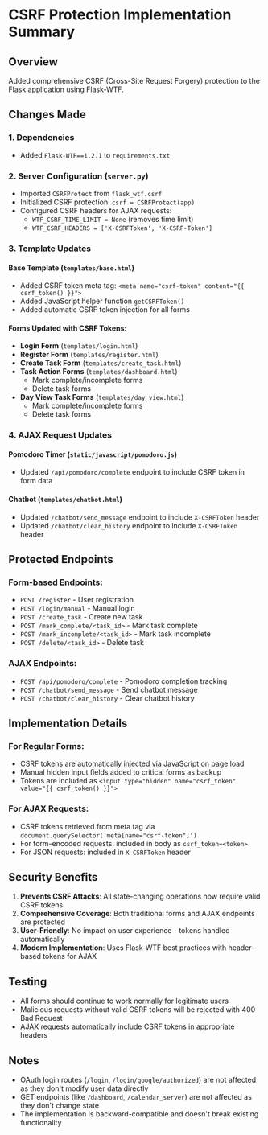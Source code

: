 # CSRF Protection Implementation Summary

## Overview
Added comprehensive CSRF (Cross-Site Request Forgery) protection to the Flask application using Flask-WTF.

## Changes Made

### 1. Dependencies
- Added `Flask-WTF==1.2.1` to `requirements.txt`

### 2. Server Configuration (`server.py`)
- Imported `CSRFProtect` from `flask_wtf.csrf`
- Initialized CSRF protection: `csrf = CSRFProtect(app)`
- Configured CSRF headers for AJAX requests:
  - `WTF_CSRF_TIME_LIMIT = None` (removes time limit)
  - `WTF_CSRF_HEADERS = ['X-CSRFToken', 'X-CSRF-Token']`

### 3. Template Updates

#### Base Template (`templates/base.html`)
- Added CSRF token meta tag: `<meta name="csrf-token" content="{{ csrf_token() }}">`
- Added JavaScript helper function `getCSRFToken()`
- Added automatic CSRF token injection for all forms

#### Forms Updated with CSRF Tokens:
- **Login Form** (`templates/login.html`)
- **Register Form** (`templates/register.html`) 
- **Create Task Form** (`templates/create_task.html`)
- **Task Action Forms** (`templates/dashboard.html`)
  - Mark complete/incomplete forms
  - Delete task forms
- **Day View Task Forms** (`templates/day_view.html`)
  - Mark complete/incomplete forms
  - Delete task forms

### 4. AJAX Request Updates

#### Pomodoro Timer (`static/javascript/pomodoro.js`)
- Updated `/api/pomodoro/complete` endpoint to include CSRF token in form data

#### Chatbot (`templates/chatbot.html`)
- Updated `/chatbot/send_message` endpoint to include `X-CSRFToken` header
- Updated `/chatbot/clear_history` endpoint to include `X-CSRFToken` header

## Protected Endpoints

### Form-based Endpoints:
- `POST /register` - User registration
- `POST /login/manual` - Manual login
- `POST /create_task` - Create new task
- `POST /mark_complete/<task_id>` - Mark task complete
- `POST /mark_incomplete/<task_id>` - Mark task incomplete  
- `POST /delete/<task_id>` - Delete task

### AJAX Endpoints:
- `POST /api/pomodoro/complete` - Pomodoro completion tracking
- `POST /chatbot/send_message` - Send chatbot message
- `POST /chatbot/clear_history` - Clear chatbot history

## Implementation Details

### For Regular Forms:
- CSRF tokens are automatically injected via JavaScript on page load
- Manual hidden input fields added to critical forms as backup
- Tokens are included as `<input type="hidden" name="csrf_token" value="{{ csrf_token() }}">`

### For AJAX Requests:
- CSRF tokens retrieved from meta tag via `document.querySelector('meta[name="csrf-token"]')`
- For form-encoded requests: included in body as `csrf_token=<token>`
- For JSON requests: included in `X-CSRFToken` header

## Security Benefits

1. **Prevents CSRF Attacks**: All state-changing operations now require valid CSRF tokens
2. **Comprehensive Coverage**: Both traditional forms and AJAX endpoints are protected
3. **User-Friendly**: No impact on user experience - tokens handled automatically
4. **Modern Implementation**: Uses Flask-WTF best practices with header-based tokens for AJAX

## Testing
- All forms should continue to work normally for legitimate users
- Malicious requests without valid CSRF tokens will be rejected with 400 Bad Request
- AJAX requests automatically include CSRF tokens in appropriate headers

## Notes
- OAuth login routes (`/login`, `/login/google/authorized`) are not affected as they don't modify user data directly
- GET endpoints (like `/dashboard`, `/calendar_server`) are not affected as they don't change state
- The implementation is backward-compatible and doesn't break existing functionality
